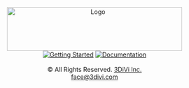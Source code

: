 <div align="center">
    <a href="https://3divi.ai/products/software/face-sdk?utm_source=git&utm_medium=a&utm_campaign=b"><img src="https://download.3divi.com/facesdk/img/3divi_logo.png" width="400" height="100" title="3DiVi Logo" alt="Logo"></a>
    <br/>
    <a href="https://docs.3divi.ai/face_sdk/getting_started"><img src="https://download.3divi.com/facesdk/img/get_started_button.png" title="3DiVi Getting Started" alt="Getting Started"></a>
    <a href="https://docs.3divi.ai/face_sdk/overview"><img src="https://download.3divi.com/facesdk/img/doc_button.png" title="3DiVi Documentation" alt="Documentation"></a>
</div>

<br/>
<div align="center">
    © All Rights Reserved. <a href="https://3divi.com/">3DiVi Inc.</a>
    <br/>
    <a href="mailto: face@3divi.com">face@3divi.com</a>
</div>